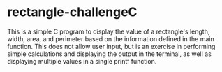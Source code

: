 # rectangle-challengeC


This is a simple C program to display the value of a rectangle's length, width, area, and perimeter based on the information defined in the main function. This does not allow user input, but is an exercise in performing simple calculations and displaying the output in the terminal, as well as displaying multiple values in a single printf function.